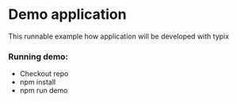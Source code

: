 # Demo application
This runnable example how application will be developed with typix

### Running demo:
* Checkout repo
* npm install
* npm run demo
